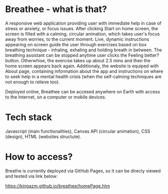# Breathee - what is that?

A responsive web application providing user with immediate help in case of stress or anxiety, or focus issues.
After clicking Start on home screen, the screen is filled with a calming, circular animation, which takes user's focus away from worries, to the current moment.
Live, dynamic instructions appearing on screen guide the user through exercises based on box breathing technique - inhaling, exhaling and holding breath in between.
The breathing assistant can be stopped anytime user clicks the Feeling better? button. Otherwhise, the exercise takes up about 2.5 mins and then the home screen appears back again.
Additionaly, the website is equiped with About page, containing information about the app and instructions on where to seek help in a mental health crisis (when the self-calming techniques are not enough to relieve too).

Deployed online, Breathee can be accesed anywhere on Earth with access to the Internet, on a computer or mobile devices.

# Tech stack

Javascript (main functionalities), Canvas API (circular animation), CSS (design), HTML (websites structute).

# How to access?

Breathe is currently deployed via GitHub Pages, so it can be direcly viewed and tested via link below:

https://kingazm.github.io/breathee/homePage.htm
